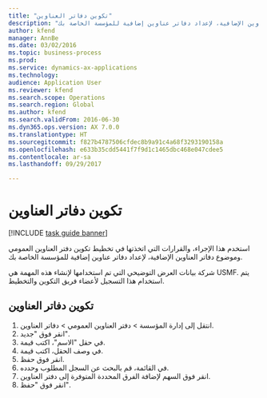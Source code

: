 ```yaml
--- 
title: "تكوين دفاتر العناوين"
description: "استخدم هذا الإجراء، والقرارات التي اتخذتها في تخطيط تكوين دفتر العناوين العمومي وموضوع دفاتر العناوين الإضافية، لإعداد دفاتر عناوين إضافية للمؤسسة الخاصة بك."
author: kfend
manager: AnnBe
ms.date: 03/02/2016
ms.topic: business-process
ms.prod: 
ms.service: dynamics-ax-applications
ms.technology: 
audience: Application User
ms.reviewer: kfend
ms.search.scope: Operations
ms.search.region: Global
ms.author: kfend
ms.search.validFrom: 2016-06-30
ms.dyn365.ops.version: AX 7.0.0
ms.translationtype: HT
ms.sourcegitcommit: f827b4787506cfdec8b9a91c4a68f3293190158a
ms.openlocfilehash: e633b35cdd5441f7f9d1c1465dbc468e047cdee5
ms.contentlocale: ar-sa
ms.lasthandoff: 09/29/2017

---
```

# <a name="configure-address-books"></a>تكوين دفاتر العناوين

[!INCLUDE [task guide banner](../../includes/task-guide-banner.md)]

استخدم هذا الإجراء، والقرارات التي اتخذتها في تخطيط تكوين دفتر العناوين العمومي وموضوع دفاتر العناوين الإضافية، لإعداد دفاتر عناوين إضافية للمؤسسة الخاصة بك.

شركة بيانات العرض التوضيحي التي تم استخدامها لإنشاء هذه المهمة هي USMF.‬ يتم استخدام هذا التسجيل لأعضاء فريق التكوين والتخطيط.


## <a name="configure-address-books"></a>تكوين دفاتر العناوين
1. انتقل إلى إدارة المؤسسة > دفتر العناوين العمومي > دفاتر العناوين.
2. انقر فوق "جديد".
3. في حقل "الاسم"، اكتب قيمة.
4. في وصف الحقل، اكتب قيمة.
5. انقر فوق حفظ.
6. في القائمة، قم بالبحث عن السجل المطلوب وحدده.
7. انقر فوق السهم لإضافة الفرق المحددة المتوفرة إلى دفتر العناوين.
8. انقر فوق "حفظ".


